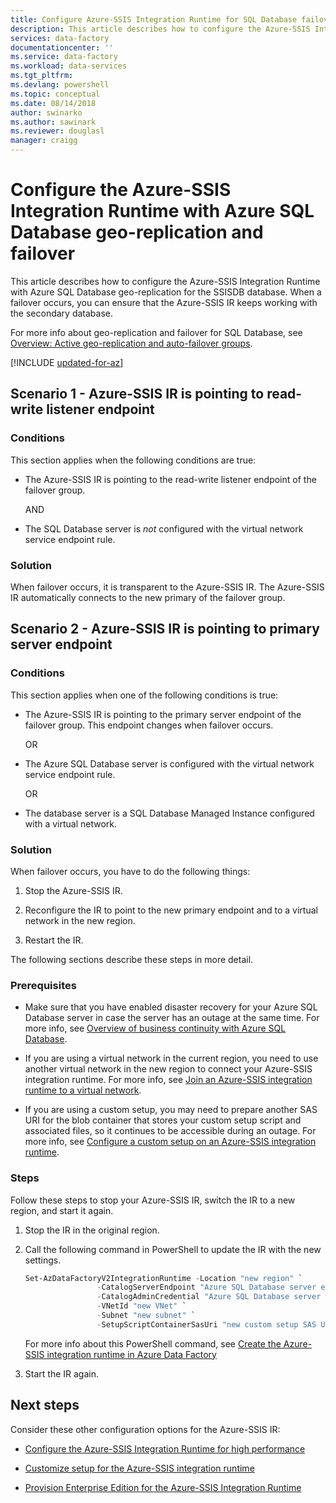 ```yaml
---
title: Configure Azure-SSIS Integration Runtime for SQL Database failover | Microsoft Docs
description: This article describes how to configure the Azure-SSIS Integration Runtime with Azure SQL Database geo-replication and failover for the SSISDB database
services: data-factory
documentationcenter: ''
ms.service: data-factory
ms.workload: data-services
ms.tgt_pltfrm: 
ms.devlang: powershell
ms.topic: conceptual
ms.date: 08/14/2018
author: swinarko
ms.author: sawinark
ms.reviewer: douglasl
manager: craigg
---
```

# Configure the Azure-SSIS Integration Runtime with Azure SQL Database geo-replication and failover

This article describes how to configure the Azure-SSIS Integration Runtime with Azure SQL Database geo-replication for the SSISDB database. When a failover occurs, you can ensure that the Azure-SSIS IR keeps working with the secondary database.

For more info about geo-replication and failover for SQL Database, see [Overview: Active geo-replication and auto-failover groups](../sql-database/sql-database-geo-replication-overview.md).

[!INCLUDE [updated-for-az](../../includes/updated-for-az.md)]

## Scenario 1 - Azure-SSIS IR is pointing to read-write listener endpoint

### Conditions

This section applies when the following conditions are true:

- The Azure-SSIS IR is pointing to the read-write listener endpoint of the failover group.

  AND

- The SQL Database server is *not* configured with the virtual network service endpoint rule.

### Solution

When failover occurs, it is transparent to the Azure-SSIS IR. The Azure-SSIS IR automatically connects to the new primary of the failover group.

## Scenario 2 - Azure-SSIS IR is pointing to primary server endpoint

### Conditions

This section applies when one of the following conditions is true:

- The Azure-SSIS IR is pointing to the primary server endpoint of the failover group. This endpoint changes when failover occurs.

  OR

- The Azure SQL Database server is configured with the virtual network service endpoint rule.

  OR

- The database server is a SQL Database Managed Instance configured with a virtual network.

### Solution

When failover occurs, you have to do the following things:

1. Stop the Azure-SSIS IR.

2. Reconfigure the IR to point to the new primary endpoint and to a virtual network in the new region.

3. Restart the IR.

The following sections describe these steps in more detail.

### Prerequisites

- Make sure that you have enabled disaster recovery for your Azure SQL Database server in case the server has an outage at the same time. For more info, see [Overview of business continuity with Azure SQL Database](../sql-database/sql-database-business-continuity.md).

- If you are using a virtual network in the current region, you need to use another virtual network in the new region to connect your Azure-SSIS integration runtime. For more info, see [Join an Azure-SSIS integration runtime to a virtual network](join-azure-ssis-integration-runtime-virtual-network.md).

- If you are using a custom setup, you may need to prepare another SAS URI for the blob container that stores your custom setup script and associated files, so it continues to be accessible during an outage. For more info, see [Configure a custom setup on an Azure-SSIS integration runtime](how-to-configure-azure-ssis-ir-custom-setup.md).

### Steps

Follow these steps to stop your Azure-SSIS IR, switch the IR to a new region, and start it again.

1. Stop the IR in the original region.

2. Call the following command in PowerShell to update the IR with the new settings.

    ```powershell
    Set-AzDataFactoryV2IntegrationRuntime -Location "new region" `
                    -CatalogServerEndpoint "Azure SQL Database server endpoint" `
                    -CatalogAdminCredential "Azure SQL Database server admin credentials" `
                    -VNetId "new VNet" `
                    -Subnet "new subnet" `
                    -SetupScriptContainerSasUri "new custom setup SAS URI"
    ```

    For more info about this PowerShell command, see [Create the Azure-SSIS integration runtime in Azure Data Factory](create-azure-ssis-integration-runtime.md)

3. Start the IR again.

## Next steps

Consider these other configuration options for the Azure-SSIS IR:

- [Configure the Azure-SSIS Integration Runtime for high performance](configure-azure-ssis-integration-runtime-performance.md)

- [Customize setup for the Azure-SSIS integration runtime](how-to-configure-azure-ssis-ir-custom-setup.md)

- [Provision Enterprise Edition for the Azure-SSIS Integration Runtime](how-to-configure-azure-ssis-ir-enterprise-edition.md)
